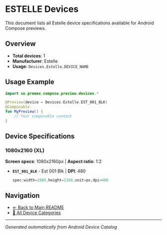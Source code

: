 # ESTELLE Devices

This document lists all Estelle device specifications available for Android Compose previews.

## Overview

- **Total devices**: 1
- **Manufacturer**: Estelle
- **Usage**: `Devices.Estelle.DEVICE_NAME`

## Usage Example

```kotlin
import se.premex.compose.preview.devices.*

@Preview(device = Devices.Estelle.EST_001_BLK)
@Composable
fun MyPreview() {
    // Your composable content
}
```

## Device Specifications

### 1080x2160 (XL)

**Screen specs**: 1080x2160px | **Aspect ratio**: 1:2

- **`EST_001_BLK`** - Est 001 Blk | **DPI**: 480
  ```kotlin
  spec:width=1080,height=2160,unit=px,dpi=480
  ```

## Navigation

- [← Back to Main README](../../README.md)
- [📱 All Device Categories](../README.md)

---
*Generated automatically from Android Device Catalog*

